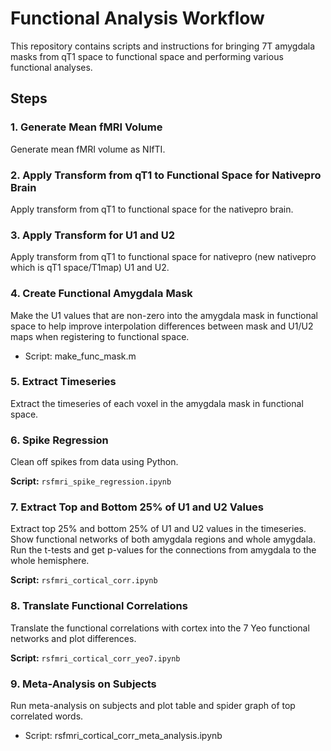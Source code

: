 # Functional Analysis Workflow

This repository contains scripts and instructions for bringing 7T amygdala masks from qT1 space to functional space and performing various functional analyses.

## Steps

### 1. Generate Mean fMRI Volume
Generate mean fMRI volume as NIfTI.

### 2. Apply Transform from qT1 to Functional Space for Nativepro Brain
Apply transform from qT1 to functional space for the nativepro brain.

### 3. Apply Transform for U1 and U2
Apply transform from qT1 to functional space for nativepro (new nativepro which is qT1 space/T1map) U1 and U2.

### 4. Create Functional Amygdala Mask
Make the U1 values that are non-zero into the amygdala mask in functional space to help improve interpolation differences between mask and U1/U2 maps when registering to functional space.

- Script: make_func_mask.m

### 5. Extract Timeseries
Extract the timeseries of each voxel in the amygdala mask in functional space.

### 6. Spike Regression
Clean off spikes from data using Python.

**Script:** `rsfmri_spike_regression.ipynb`


### 7. Extract Top and Bottom 25% of U1 and U2 Values
Extract top 25% and bottom 25% of U1 and U2 values in the timeseries. Show functional networks of both amygdala regions and whole amygdala. Run the t-tests and get p-values for the connections from amygdala to the whole hemisphere.

**Script:** `rsfmri_cortical_corr.ipynb`


### 8. Translate Functional Correlations
Translate the functional correlations with cortex into the 7 Yeo functional networks and plot differences.

**Script:** `rsfmri_cortical_corr_yeo7.ipynb`

### 9. Meta-Analysis on Subjects
Run meta-analysis on subjects and plot table and spider graph of top correlated words.

- Script: rsfmri_cortical_corr_meta_analysis.ipynb
